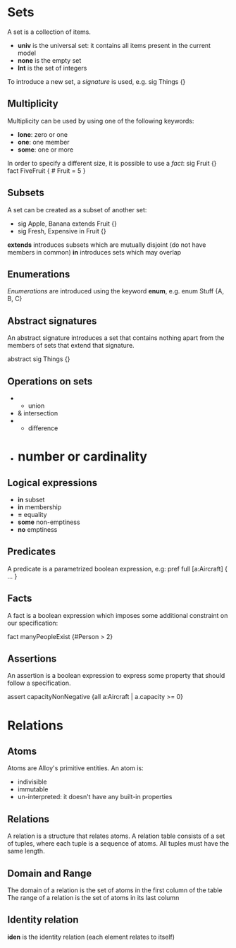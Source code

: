 # Sets

A set is a collection of items.

- **univ** is the universal set: it contains all items present in the current model
- **none** is the empty set
- **Int** is the set of integers 

To introduce a new set, a *signature* is used, e.g.
sig Things {}

## Multiplicity

Multiplicity can be used by using one of the following keywords:
- **lone**: zero or one
- **one**: one member
- **some**: one or more

In order to specify a different size, it is possible to use a *fact*:
sig Fruit {}
fact FiveFruit { # Fruit = 5 }

## Subsets

A set can be created as a subset of another set:
- sig Apple, Banana extends Fruit {}
- sig Fresh, Expensive in Fruit {}

**extends** introduces subsets which are mutually disjoint (do not have members in common)
**in** introduces sets which may overlap


## Enumerations

*Enumerations* are introduced using the keyword **enum**, e.g.
enum Stuff {A, B, C}


## Abstract signatures

An abstract signature introduces a set that contains nothing apart from the members of sets that extend that signature.

abstract sig Things {}

## Operations on sets

- + union
- & intersection
- - difference
- # number or cardinality

## Logical expressions

- **in** subset
- **in** membership
- **=** equality
- **some** non-emptiness
- **no** emptiness

## Predicates

A predicate is a parametrized boolean expression, e.g:
pref full \[a:Aircraft] { ... }


## Facts

A fact is a boolean expression which imposes some additional constraint on our specification:

fact manyPeopleExist {#Person > 2}

## Assertions

An assertion is a boolean expression to express some property that should follow a specification.

assert capacityNonNegative {all a:Aircraft | a.capacity >= 0}

# Relations

## Atoms

Atoms are Alloy's primitive entities. An atom is:

* indivisible
* immutable
* un-interpreted: it doesn't have any built-in properties

## Relations

A relation is a structure that relates atoms. A relation table consists of a set of tuples, where each tuple is a sequence of atoms. All tuples must have the same length.

## Domain and Range

The domain of a relation is the set of atoms in the first column of the table
The range of a relation is the set of atoms in its last column

## Identity relation

**iden** is the identity relation (each element relates to itself)